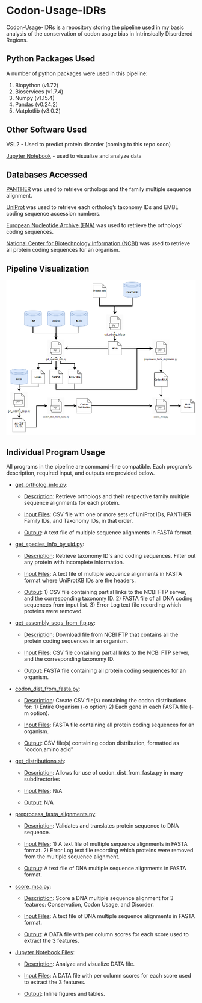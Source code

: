 # Codon-Usage-IDRs

Codon-Usage-IDRs is a repository storing the pipeline used in my basic analysis of the conservation of codon usage bias in Intrinsically Disordered Regions.

## Python Packages Used

A number of python packages were used in this pipeline:
  1. Biopython (v1.72)
  1. Bioservices (v1.7.4)
  1. Numpy (v1.15.4)
  1. Pandas (v0.24.2)
  1. Matplotlib (v3.0.2)


## Other Software Used

VSL2 - Used to predict protein disorder (coming to this repo soon)

[Jupyter Notebook](https://jupyter.org/install) - used to visualize and analyze data


## Databases Accessed

[PANTHER](http://pantherdb.org/) was used to retrieve orthologs and the family multiple sequence alignment.

[UniProt](https://www.uniprot.org/) was used to retrieve each ortholog’s taxonomy IDs and EMBL coding sequence accession numbers.

[European Nucleotide Archive (ENA)](https://www.ebi.ac.uk/ena/browser/home) was used to retrieve the orthologs’ coding sequences.

[National Center for Biotechnology Information (NCBI)](https://www.ncbi.nlm.nih.gov/) was used to retrieve all protein coding sequences for an organism.


## Pipeline Visualization

![Pipeline Flowchart](pipeline.png)

## Individual Program Usage

All programs in the pipeline are command-line compatible. Each program's description, required input, and outputs are provided below.
* <ins>get_ortholog_info.py</ins>:

  * <ins>Description</ins>: Retrieve orthologs and their respective family multiple sequence alignments for each protein.
  
  * <ins>Input Files</ins>: CSV file with one or more sets of UniProt IDs, PANTHER Family IDs, and Taxonomy IDs, in that order.
  
  * <ins>Output</ins>: A text file of multiple sequence alignments in FASTA format.

* <ins>get_species_info_by_uid.py</ins>:

  * <ins>Description</ins>: Retrieve taxonomy ID's and coding sequences. Filter out any protein with incomplete information.
  
  * <ins>Input Files</ins>: A text file of multiple sequence alignments in FASTA format where UniProtKB IDs are the headers.
  
  * <ins>Output</ins>: 1) CSV file containing partial links to the NCBI FTP server, and the corresponding taxonomy ID. 2) FASTA file of all DNA coding sequences from input list. 3) Error Log text file recording which proteins were removed.

* <ins>get_assembly_seqs_from_ftp.py</ins>:

  * <ins>Description</ins>: Download file from NCBI FTP that contains all the protein coding sequences in an organism.
  
  * <ins>Input Files</ins>: CSV file containing partial links to the NCBI FTP server, and the corresponding taxonomy ID.
  
  * <ins>Output</ins>: FASTA file containing all protein coding sequences for an organism.
  
* <ins>codon_dist_from_fasta.py</ins>:

  * <ins>Description</ins>: Create CSV file(s) containing the codon distributions for: 1) Entire Organism (-o option) 2) Each gene in each FASTA file (-m option).
  
  * <ins>Input Files</ins>: FASTA file containing all protein coding sequences for an organism.
  
  * <ins>Output</ins>: CSV file(s) containing codon distribution, formatted as "codon,amino acid"
  
  
* <ins>get_distributions.sh</ins>:

  * <ins>Description</ins>: Allows for use of codon_dist_from_fasta.py in many subdirectories
  
  * <ins>Input Files</ins>: N/A
  
  * <ins>Output</ins>: N/A
  

* <ins>preprocess_fasta_alignments.py</ins>:

  * <ins>Description</ins>: Validates and translates protein sequence to DNA sequence.
  
  * <ins>Input Files</ins>: 1) A text file of multiple sequence alignments in FASTA format. 2) Error Log text file recording which proteins were removed from the multiple sequence alignment.
  
  * <ins>Output</ins>: A text file of DNA multiple sequence alignments in FASTA format.
  
* <ins>score_msa.py</ins>:

  * <ins>Description</ins>: Score a DNA multiple sequence alignment for 3 features: Conservation, Codon Usage, and Disorder.
  
  * <ins>Input Files</ins>: A text file of DNA multiple sequence alignments in FASTA format.
  
  * <ins>Output</ins>: A DATA file with per column scores for each score used to extract the 3 features.
  
* <ins>Jupyter Notebook Files</ins>:

  * <ins>Description</ins>: Analyze and visualize DATA file.
  
  * <ins>Input Files</ins>: A DATA file with per column scores for each score used to extract the 3 features.
  
  * <ins>Output</ins>: Inline figures and tables.


